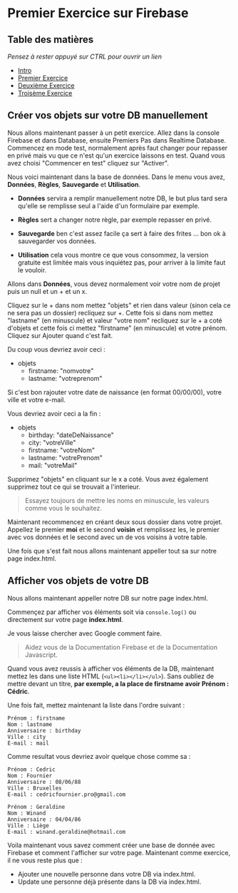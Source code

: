 # Premier Exercice sur Firebase

## Table des matières
*Pensez à rester appuyé sur CTRL pour ouvrir un lien*

  - [Intro](intro.md)
  - [Premier Exercice](exercice01.md)
  - [Deuxième Exercice](exercice02.md)  
  - [Troisème Exercice](exercice03.md)

## Créer vos objets sur votre DB manuellement

Nous allons maintenant passer à un petit exercice. Allez dans la console Firebase et dans Database, ensuite Premiers Pas dans Realtime Database.
Commencez en mode test, normalement après faut changer pour repasser en privé mais vu que ce n'est qu'un exercice laissons en test. Quand vous avez choisi "Commencer en test" cliquez sur "Activer".

Nous voici maintenant dans la base de données. Dans le menu vous avez, **Données**, **Règles**, **Sauvegarde** et **Utilisation**.

- **Données** servira a remplir manuellement notre DB, le but plus tard sera qu'elle se remplisse seul a l'aide d'un formulaire par exemple.

- **Règles** sert a changer notre règle, par exemple repasser en privé.

- **Sauvegarde** ben c'est assez facile ça sert à faire des frites ... bon ok à sauvegarder vos données.

- **Utilisation** cela vous montre ce que vous consommez, la version gratuite est limitée mais vous inquiétez pas, pour arriver à la limite faut le vouloir.


Allons dans **Données**, vous devez normalement voir votre nom de projet puis un null et un + et un x.

Cliquez sur le + dans nom mettez "objets" et rien dans valeur (sinon cela ce ne sera pas un dossier) recliquez sur +. Cette fois si dans nom mettez "lastname" (en minuscule) et valeur "votre nom" recliquez sur le + a coté d'objets et cette fois ci mettez "firstname" (en minuscule) et votre prénom. Cliquez sur Ajouter quand c'est fait.

Du coup vous devriez avoir ceci :

- objets
  - firstname: "nomvotre"
  - lastname: "votreprenom"

Si c'est bon rajouter votre date de naissance (en format 00/00/00), votre ville et votre e-mail.

Vous devriez avoir ceci a la fin :

- objets
  - birthday: "dateDeNaissance"
  - city: "votreVille"
  - firstname: "votreNom"
  - lastname: "votrePrenom"
  - mail: "votreMail"


Supprimez "objets" en cliquant sur le x a coté.
Vous avez également supprimez tout ce qui se trouvait a l'interieur.

> Essayez toujours de mettre les noms en minuscule, les valeurs comme vous le souhaitez.

Maintenant recommencez en créant deux sous dossier dans votre projet. Appellez le premier **moi** et le second **voisin** et remplissez les, le premier avec vos données et le second avec un de vos voisins à votre table.

Une fois que s'est fait nous allons maintenant appeller tout sa sur notre page index.html.


## Afficher vos objets de votre DB

Nous allons maintenant appeller notre DB sur notre page index.html.

Commençez par afficher vos éléments soit via `console.log()` ou directement sur votre page **index.html**.

Je vous laisse chercher avec Google comment faire.

> Aidez vous de la Documentation Firebase et de la Documentation Javascript.

Quand vous avez reussis à afficher vos éléments de la DB, maintenant mettez les dans une liste HTML (`<ul><li></li></ul>`). Sans oubliez de mettre devant un titre, **par exemple, a la place de firstname avoir Prénom : Cédric**.

Une fois fait, mettez maintenant la liste dans l'ordre suivant :

    Prénom : firstname
    Nom : lastname
    Anniversaire : birthday
    Ville : city
    E-mail : mail

Comme resultat vous devriez avoir quelque chose comme sa :

    Prénom : Cedric
    Nom : Fournier
    Anniversaire : 08/06/88
    Ville : Bruxelles
    E-mail : cedricfournier.pro@gmail.com

    Prénom : Geraldine
    Nom : Winand
    Anniversaire : 04/04/86
    Ville : Liège
    E-mail : winand.geraldine@hotmail.com

Voila maintenant vous savez comment créer une base de donnée avec Firebase et comment l'afficher sur votre page. Maintenant comme exercice, il ne vous reste plus que :
  - Ajouter une nouvelle personne dans votre DB via index.html.
  - Update une personne déjà présente dans la DB via index.html.
